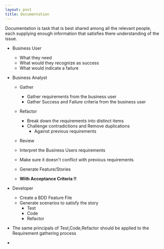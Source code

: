 ```yaml
---
layout: post
title: Documentation
---
```


Documentation is task that is best shared among all the relevant people, each supplying enough information that  satisfies there understanding of the issue.

* Business User
  * What they need
  * What would they recognize as success
  * What would indicate a failure

* Business Analyst
  * Gather
    * Gather requirements from the business user
    * Gather Success and Failure criteria from the business user
  * Refactor
    * Break down the requirements into distinct items
    * Challenge contradictions and Remove duplications 
      * Against previous requirements
  * Review

  * Interpret the Business Users requirements
  * Make sure it doesn't conflict with previous requirements
  * Generate Feature/Stories 
  * **With Acceptance Criteria !!**

* Developer 
  * Create a BDD Feature File
  * Generate scenarios to satisfy the story
    * Test
    * Code 
    * Refactor

* The same principals of Test,Code,Refactor should be applied to the Requirement gathering process
* 








